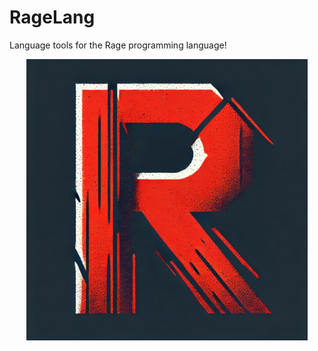 # RageLang
Language tools for the Rage programming language!

<p align="center">
    <img src='assets/logo.webp' alt='logo' width='450'/>
</p>